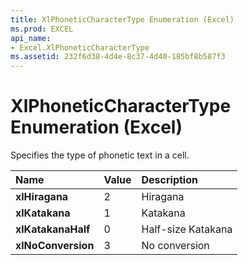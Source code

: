 ```yaml
---
title: XlPhoneticCharacterType Enumeration (Excel)
ms.prod: EXCEL
api_name:
- Excel.XlPhoneticCharacterType
ms.assetid: 232f6d38-4d4e-8c37-4d40-185bf8b587f3
---
```



# XlPhoneticCharacterType Enumeration (Excel)

Specifies the type of phonetic text in a cell.



|**Name**|**Value**|**Description**|
|:-----|:-----|:-----|
| **xlHiragana**|2|Hiragana|
| **xlKatakana**|1|Katakana|
| **xlKatakanaHalf**|0|Half-size Katakana|
| **xlNoConversion**|3|No conversion|

